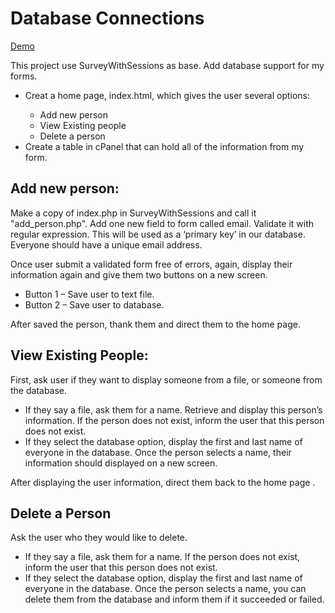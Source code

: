 # Database Connections
<p><a href="http://lianxiao.dev.fast.sheridanc.on.ca/xiaoyu/DatabaseConnections/index.html">Demo</a></p>
<p>This project use SurveyWithSessions as base. Add database support for my forms.</p>
<ul>
    <li>Creat a home page, index.html, which gives the user several options:</li>
    <ul type="circle">
        <li>Add new person</li>
        <li>View Existing people</li>
        <li>Delete a person</li>
    </ul>
    <li>Create a table in cPanel that can hold all of the information from my form.</li>
</ul>

<h2>Add new person:</h2>
<p>Make a copy of index.php in SurveyWithSessions and call it "add_person.php". Add one new field to form called email. Validate it with regular expression. This will be used as a ‘primary key’ in our database.  Everyone should have a unique email address.</p>
<p>Once user submit a validated form free of errors, again, display their information again and give them two buttons on a new screen.</p>
<ul>
    <li>Button 1 – Save user to text file.</li>
    <li>Button 2 – Save user to database.</li>
</ul>
<p>After saved the person, thank them and direct them to the home page.</p>

<h2>View Existing People:</h2>
<p>First, ask user if they want to display someone from a file, or someone from the database.</p>
<ul>
    <li>If they say a file, ask them for a name.  Retrieve and display this person’s information. If the person does not exist, inform the user that this person does not exist.</li>
    <li>If they select the database option, display the first and last name of everyone in the database. Once the person selects a name, their information should displayed on a new screen.</li>
</ul>
<p>After displaying the user information, direct them back to the home page .</p>

<h2>Delete a Person</h2>
<p>Ask the user who they would like to delete.</p>
<ul>
    <li>If they say a file, ask them for a name. If the person does not exist, inform the user that this person does not exist.</li>
    <li>If they select the database option, display the first and last name of everyone in the database.  Once the person selects a name, you can delete them from the database and inform them if it succeeded or failed.</li>
</ul>
